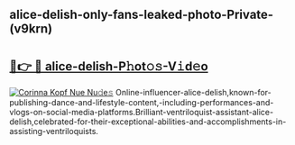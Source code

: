 ## alice-delish-only-fans​-leaked-photo​-Private-(v9krn)


# <h2><a href="https://mediaupload.pro?title=alice-delish&ref=git">🔗👉 🔴 alice-delish-P𝚑ot𝚘𝚜-V𝚒d𝚎o</a></h2>

[![Corinna Kopf Nue Nu𝚍e𝚜](https://i.imgur.com/0qMVB7G.gif)](https://mediaupload.pro?title=alice-delish&ref=git)
Online-influencer-alice-delish,known-for-publishing-dance-and-lifestyle-content,-including-performances-and-vlogs-on-social-media-platforms.Brilliant-ventriloquist-assistant-alice-delish,celebrated-for-their-exceptional-abilities-and-accomplishments-in-assisting-ventriloquists.  